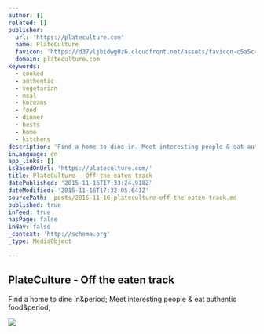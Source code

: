 ```yaml
---
author: []
related: []
publisher:
  url: 'https://plateculture.com'
  name: PlateCulture
  favicon: 'https://d37vljbidwg0z6.cloudfront.net/assets/favicon-c5a5c4d509bf26258f942502a524b0b4.ico'
  domain: plateculture.com
keywords:
  - cooked
  - authentic
  - vegetarian
  - meal
  - koreans
  - food
  - dinner
  - hosts
  - home
  - kitchens
description: 'Find a home to dine in. Meet interesting people & eat authentic food.'
inLanguage: en
app_links: []
isBasedOnUrl: 'https://plateculture.com/'
title: PlateCulture - Off the eaten track
datePublished: '2015-11-16T17:33:24.918Z'
dateModified: '2015-11-16T17:32:05.641Z'
sourcePath: _posts/2015-11-16-plateculture-off-the-eaten-track.md
published: true
inFeed: true
hasPage: false
inNav: false
_context: 'http://schema.org'
_type: MediaObject

---
```

<article style=""><h1>PlateCulture - Off the eaten track</h1><p>Find a home to dine in&amp;period; Meet interesting people &amp; eat authentic food&amp;period;</p><img src="https://d37vljbidwg0z6.cloudfront.net/assets/people-7851c812d9d9d8124ab0d097f730320d.png" /></article>